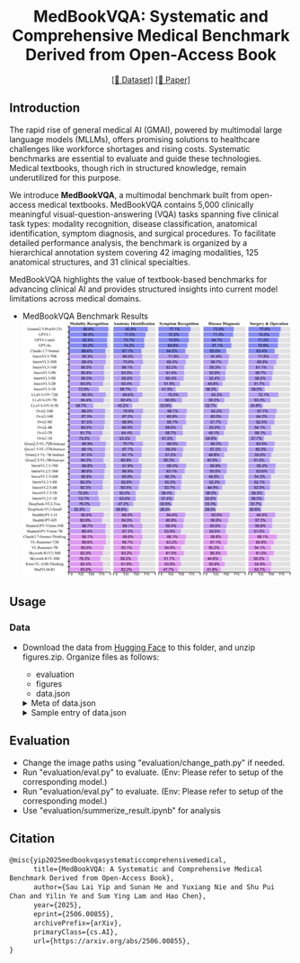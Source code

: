 
<div align="center">

# MedBookVQA:  Systematic and Comprehensive Medical Benchmark Derived from Open-Access Book

<div align="center">

</div>

[\[🤗 Dataset\]](https://huggingface.co/datasets/slyipae1/MedBookVQA/) 
[\[📜 Paper\]](https://arxiv.org/abs/2506.00855)

</div>


## Introduction
The rapid rise of general medical AI (GMAI), powered by multimodal large language models (MLLMs), offers promising solutions to healthcare challenges like workforce shortages and rising costs. Systematic benchmarks are essential to evaluate and guide these technologies. Medical textbooks, though rich in structured knowledge, remain underutilized for this purpose.

We introduce **MedBookVQA**, a multimodal benchmark built from open-access medical textbooks. MedBookVQA contains 5,000 clinically meaningful visual-question-answering (VQA) tasks spanning five clinical task types: modality recognition, disease classification, anatomical identification, symptom diagnosis, and surgical procedures. To facilitate detailed performance analysis, the benchmark is organized by a hierarchical annotation system covering 42 imaging modalities, 125 anatomical structures, and 31 clinical specialties. 

MedBookVQA highlights the value of textbook-based benchmarks for advancing clinical AI and provides structured insights into current model limitations across medical domains.

+ MedBookVQA Benchmark Results
![MedBookVQA Benchmark Results](assets/AllResult.png)



## Usage
### Data
+ Download the data from [Hugging Face](https://huggingface.co/datasets/slyipae1/MedBookVQA/) to this folder, and unzip figures.zip. Organize files as follows:
    + evaluation
    + figures
    + data.json
        
    <details>
    <summary>Meta of data.json</summary>

    ```
    "_id": {
        "type": "string",
        "description": "Unique identifier for each entry."
        },
        "QAtype": {
        "type": "string",
        "enum": [
            "Modality Recognition",
            "Disease Classification",
            "Anatomy Identification",
            "Symptom Diagnosis",
            "Surgery & Operation"
        ],
        "description": "Type of the question asked."
        },
        "Question": {
        "type": "string",
        "description": "The question posed regarding the medical image."
        },
        "Answer": {
        "type": "string",
        "description": "The correct answer to the question."
        },
        "Distractors": {
        "type": "array",
        "items": {
            "type": "string"
        },
        "description": "List of distractor answers."
        },
        "correct_choice": {
        "type": "string",
        "description": "The correct answer choice (e.g., 'C'), corresponds to Answer."
        },
        "other_choices": {
        "type": "array",
        "items": {
            "type": "string"
        },
        "description": "List of other answer choices, corresponds to Distractors."
        },
        "image_path": {
        "type": "string",
        "description": "Path to the associated medical image."
        },
        "LABEL": {
        "type": "dict",
        "properties": {
            "Modality": {
            "type": "array",
            "items": {
                "type": "string"
            },
            "description": "Hierarchical labels for modality (ModalityCategory, Modality)."
            },
            "Anatomy": {
            "type": "array",
            "items": {
                "type": "string"
            },
            "description": "Hierarchical labels for anatomy (System, SubSystem, BodyPart, Organ)."
            },
            "Department": {
            "type": "array",
            "items": {
                "type": "string"
            },
            "description": "Hierarchical labels for department (DepartmentCategory, Department)."
            }
        }
        }
    ```

    </details>

    <details>
    <summary>Sample entry of data.json</summary>

    ```
    {
    "_id": "c115303a242b0d28140ad4f50903c63d",
    "QAtype": "Anatomy Identification",
    "Question": " What anatomical structure is prominently visible in the center of the mammogram? ",
    "Answer": " Lactiferous sinus zone",
    "Distractors": [
      "Mammary ductal system",
      "Fibroglandular tissue area",
      "Areolar complex region"
    ],
    "correct_choice": "C",
    "other_choices": [
      "A",
      "B",
      "D"
    ],
    "image_path": "./figures/c115303a242b0d28140ad4f50903c63d.jpg",
    "LABEL": {
      "Modality": [
        "Electrical Impedance Tomography",
        "Electrical Impedance Tomography"
      ],
      "Anatomy": [
        "Integumentary",
        "Integumentary",
        "Mammary gland",
        "Mammary gland"
      ],
      "Department": [
        "Obstetrics and Gynecology",
        "Obstetrics and Gynecology"
      ]
    }
    }
    ```

    </details>


## Evaluation
+ Change the image paths using "evaluation/change_path.py" if needed.
+ Run "evaluation/eval.py" to evaluate. (Env: Please refer to setup of the corresponding model.)
+ Run "evaluation/eval.py" to evaluate. (Env: Please refer to setup of the corresponding model.)
+ Use "evaluation/summerize_result.ipynb" for analysis


## Citation
```
@misc{yip2025medbookvqasystematiccomprehensivemedical,
      title={MedBookVQA: A Systematic and Comprehensive Medical Benchmark Derived from Open-Access Book}, 
      author={Sau Lai Yip and Sunan He and Yuxiang Nie and Shu Pui Chan and Yilin Ye and Sum Ying Lam and Hao Chen},
      year={2025},
      eprint={2506.00855},
      archivePrefix={arXiv},
      primaryClass={cs.AI},
      url={https://arxiv.org/abs/2506.00855}, 
}
```
